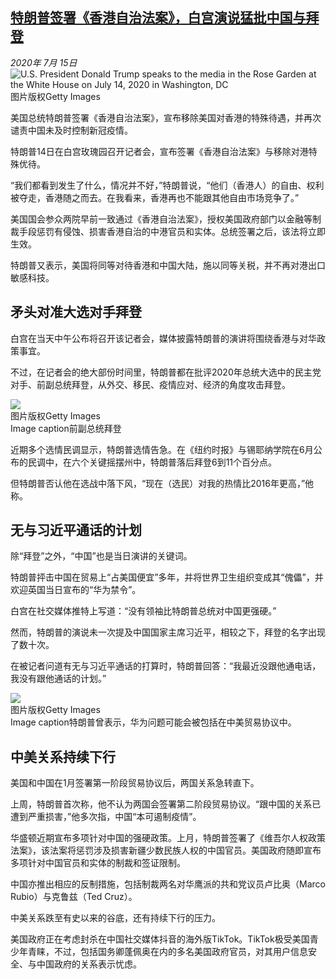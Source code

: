 <!--1594781148000-->
[特朗普签署《香港自治法案》，白宫演说猛批中国与拜登](http://www.bbc.com/zhongwen/simp/world-53412658)
------

<div><i>2020年 7月 15日</i></div><div><div class="story-body__inner" property="articleBody"><div class="media-landscape no-caption full-width lead"><span class="image-and-copyright-container"><img class="js-image-replace" alt="U.S. President Donald Trump speaks to the media in the Rose Garden at the White House on July 14, 2020 in Washington, DC" src="https://images.weserv.nl/?url=ichef.bbci.co.uk/news/640/cpsprodpb/13785/production/_113394797_trumphongkong.jpg"><span class="off-screen">图片版权</span><span class="story-image-copyright">Getty Images</span></span></div><p class="story-body__introduction">美国总统特朗普签署《香港自治法案》，宣布移除美国对香港的特殊待遇，并再次谴责中国未及时控制新冠疫情。</p><div id="bbccom_mpu_3" class="bbccom_slot mpu-ad" aria-hidden="true"><div class="bbccom_advert"></div></div><p>特朗普14日在白宫玫瑰园召开记者会，宣布签署《香港自治法案》与移除对港特殊优待。</p><p>“我们都看到发生了什么，情况并不好，”特朗普说，“他们（香港人）的自由、权利被夺走，香港随之而去。在我看来，香港再也不能跟其他自由市场竞争了。”</p><div id="bbccom_mpu_1_2" class="bbccom_slot mpu-ad" aria-hidden="true"><div class="bbccom_advert"></div></div><p>美国国会参众两院早前一致通过《香港自治法案》，授权美国政府部门以金融等制裁手段惩罚有侵蚀、损害香港自治的中港官员和实体。总统签署之后，该法将立即生效。</p><p>特朗普又表示，美国将同等对待香港和中国大陆，施以同等关税，并不再对港出口敏感科技。</p><h2 class="story-body__crosshead">矛头对准大选对手拜登</h2><p>白宫在当天中午公布将召开该记者会，媒体披露特朗普的演讲将围绕香港与对华政策事宜。</p><p>不过，在记者会的绝大部份时间里，特朗普都在批评2020年总统大选中的民主党对手、前副总统拜登，从外交、移民、疫情应对、经济的角度攻击拜登。</p><div class="media-landscape has-caption full-width"><span class="image-and-copyright-container"><img src="https://images.weserv.nl/?url=ichef.bbci.co.uk/news/640/cpsprodpb/17D71/production/_113394679_hi062454279.jpg"><br><span class="off-screen">图片版权</span><span class="story-image-copyright">Getty Images</span></span><figcaption class="media-caption"><span class="off-screen">Image caption</span><span class="media-caption__text">前副总统拜登</span></figcaption></div><p>近期多个选情民调显示，特朗普选情告急。在《纽约时报》与锡耶纳学院在6月公布的民调中，在六个关键摇摆州中，特朗普落后拜登6到11个百分点。</p><p>但特朗普否认他在选战中落下风，“现在（选民）对我的热情比2016年更高，”他称。</p><h2 class="story-body__crosshead">无与习近平通话的计划</h2><p>除“拜登”之外，“中国”也是当日演讲的关键词。</p><p>特朗普抨击中国在贸易上“占美国便宜”多年，并将世界卫生组织变成其“傀儡”，并欢迎英国当日宣布的“华为禁令”。</p><p>白宫在社交媒体推特上写道：“没有领袖比特朗普总统对中国更强硬。”</p><p>然而，特朗普的演说未一次提及中国国家主席习近平，相较之下，拜登的名字出现了数十次。</p><p>在被记者问道有无与习近平通话的打算时，特朗普回答：“我最近没跟他通电话，我没有跟他通话的计划。”</p><div class="media-landscape has-caption full-width"><span class="image-and-copyright-container"><img src="https://images.weserv.nl/?url=ichef.bbci.co.uk/news/640/cpsprodpb/7725/production/_107110503_650dc83d-5645-4ebf-b68c-950d5413013f.jpg"><br><span class="off-screen">图片版权</span><span class="story-image-copyright">Getty Images</span></span><figcaption class="media-caption"><span class="off-screen">Image caption</span><span class="media-caption__text">特朗普曾表示，华为问题可能会被包括在中美贸易协议中。</span></figcaption></div><h2 class="story-body__crosshead">中美关系持续下行</h2><p>美国和中国在1月签署第一阶段贸易协议后，两国关系急转直下。</p><p>上周，特朗普首次称，他不认为两国会签署第二阶段贸易协议。“跟中国的关系已遭到严重损害，”他多次指，中国“本可遏制疫情”。</p><p>华盛顿近期宣布多项针对中国的强硬政策。上月，特朗普签署了《维吾尔人权政策法案》，该法案将惩罚涉及损害新疆少数民族人权的中国官员。美国政府随即宣布多项针对中国官员和实体的制裁和签证限制。</p><p>中国亦推出相应的反制措施，包括制裁两名对华鹰派的共和党议员卢比奥（Marco Rubio）与克鲁兹（Ted Cruz）。</p><p>中美关系跌至有史以来的谷底，还有持续下行的压力。</p><p>美国政府正在考虑封杀在中国社交媒体抖音的海外版TikTok。TikTok极受美国青少年青睐，不过，包括国务卿蓬佩奥在内的多名美国政府官员，对其用户信息安全、与中国政府的关系表示忧虑。</p></div></div>
